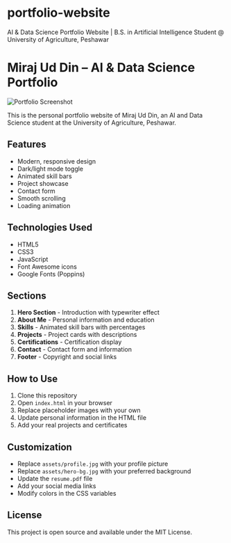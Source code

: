 # portfolio-website
AI &amp; Data Science Portfolio Website | B.S. in Artificial Intelligence Student @ University of Agriculture, Peshawar  

# Miraj Ud Din – AI & Data Science Portfolio

![Portfolio Screenshot](https://via.placeholder.com/800x500?text=Portfolio+Screenshot)

This is the personal portfolio website of Miraj Ud Din, an AI and Data Science student at the University of Agriculture, Peshawar.

## Features

- Modern, responsive design
- Dark/light mode toggle
- Animated skill bars
- Project showcase
- Contact form
- Smooth scrolling
- Loading animation

## Technologies Used

- HTML5
- CSS3
- JavaScript
- Font Awesome icons
- Google Fonts (Poppins)

## Sections

1. **Hero Section** - Introduction with typewriter effect
2. **About Me** - Personal information and education
3. **Skills** - Animated skill bars with percentages
4. **Projects** - Project cards with descriptions
5. **Certifications** - Certification display
6. **Contact** - Contact form and information
7. **Footer** - Copyright and social links

## How to Use

1. Clone this repository
2. Open `index.html` in your browser
3. Replace placeholder images with your own
4. Update personal information in the HTML file
5. Add your real projects and certificates

## Customization

- Replace `assets/profile.jpg` with your profile picture
- Replace `assets/hero-bg.jpg` with your preferred background
- Update the `resume.pdf` file
- Add your social media links
- Modify colors in the CSS variables

## License

This project is open source and available under the MIT License.
